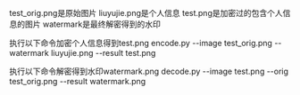 test_orig.png是原始图片
liuyujie.png是个人信息
test.png是加密过的包含个人信息的图片
watermark是最终解密得到的水印

执行以下命令加密个人信息得到test.png
encode.py --image test_orig.png --watermark liuyujie.png --result test.png

执行以下命令解密得到水印watermark.png
decode.py --image test.png --orig test_orig.png --result watermark.png
